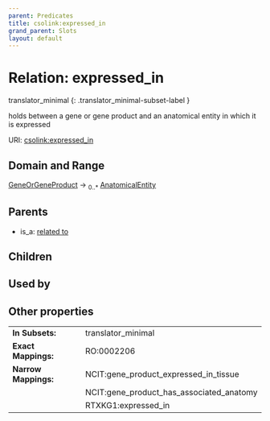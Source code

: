 ```yaml
---
parent: Predicates
title: csolink:expressed_in
grand_parent: Slots
layout: default
---
```


# Relation: expressed_in

translator_minimal
{: .translator_minimal-subset-label }


holds between a gene or gene product and an anatomical entity in which it is expressed

URI: [csolink:expressed_in](https://w3id.org/csolink/vocab/expressed_in)

## Domain and Range

[GeneOrGeneProduct](GeneOrGeneProduct.md) ->  <sub>0..*</sub> [AnatomicalEntity](AnatomicalEntity.md)

## Parents

 *  is_a: [related to](related_to.md)

## Children


## Used by


## Other properties

|  |  |  |
| --- | --- | --- |
| **In Subsets:** | | translator_minimal |
| **Exact Mappings:** | | RO:0002206 |
| **Narrow Mappings:** | | NCIT:gene_product_expressed_in_tissue |
|  | | NCIT:gene_product_has_associated_anatomy |
|  | | RTXKG1:expressed_in |

